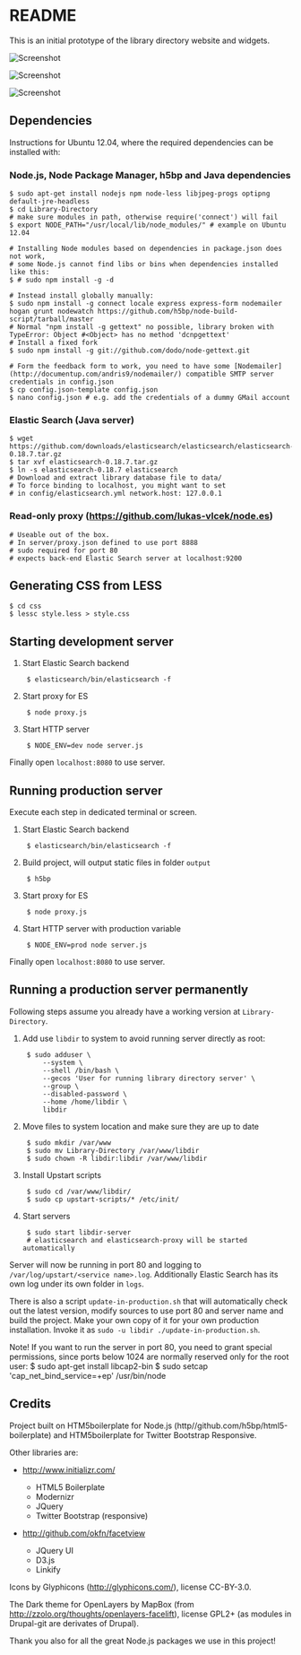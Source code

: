 README
======
This is an initial prototype of the library directory website and widgets.

![Screenshot](https://github.com/Seravo/Library-Directory/raw/master/screenshot.png "Screenshot of main page")

![Screenshot](https://github.com/Seravo/Library-Directory/raw/master/screenshot-mobile.png "Screenshot of main page with narrow screen (mobile). Showcases responsive design.")

![Screenshot](https://github.com/Seravo/Library-Directory/raw/master/screenshot-tablet-detailspage.png "Screenshot of details page with medium screen (tablet).")

Dependencies
------------

Instructions for Ubuntu 12.04, where the required dependencies can be installed with:

### Node.js, Node Package Manager, h5bp and Java dependencies

    $ sudo apt-get install nodejs npm node-less libjpeg-progs optipng default-jre-headless
    $ cd Library-Directory
    # make sure modules in path, otherwise require('connect') will fail
    $ export NODE_PATH="/usr/local/lib/node_modules/" # example on Ubuntu 12.04

    # Installing Node modules based on dependencies in package.json does not work,
    # some Node.js cannot find libs or bins when dependencies installed like this:
    $ # sudo npm install -g -d
    
    # Instead install globally manually:
    $ sudo npm install -g connect locale express express-form nodemailer hogan grunt nodewatch https://github.com/h5bp/node-build-script/tarball/master
    # Normal "npm install -g gettext" no possible, library broken with TypeError: Object #<Object> has no method 'dcnpgettext'
    # Install a fixed fork
    $ sudo npm install -g git://github.com/dodo/node-gettext.git
    
    # Form the feedback form to work, you need to have some [Nodemailer](http://documentup.com/andris9/nodemailer/) compatible SMTP server credentials in config.json
    $ cp config.json-template config.json
    $ nano config.json # e.g. add the credentials of a dummy GMail account

### Elastic Search (Java server)

    $ wget https://github.com/downloads/elasticsearch/elasticsearch/elasticsearch-0.18.7.tar.gz
    $ tar xvf elasticsearch-0.18.7.tar.gz
    $ ln -s elasticsearch-0.18.7 elasticsearch
    # Download and extract library database file to data/
    # To force binding to localhost, you might want to set
    # in config/elasticsearch.yml network.host: 127.0.0.1

### Read-only proxy (https://github.com/lukas-vlcek/node.es)
    
    # Useable out of the box.
    # In server/proxy.json defined to use port 8888 
    # sudo required for port 80
    # expects back-end Elastic Search server at localhost:9200

Generating CSS from LESS
------------------------

    $ cd css
    $ lessc style.less > style.css


Starting development server
---------------------------

1. Start Elastic Search backend

        $ elasticsearch/bin/elasticsearch -f
        
2. Start proxy for ES
        
        $ node proxy.js

3. Start HTTP server

        $ NODE_ENV=dev node server.js

Finally open `localhost:8080` to use server.


Running production server
--------------------------
Execute each step in dedicated terminal or screen.

1. Start Elastic Search backend

        $ elasticsearch/bin/elasticsearch -f
        
2. Build project, will output static files in folder `output`

        $ h5bp

3. Start proxy for ES
        
        $ node proxy.js

4. Start HTTP server with production variable

        $ NODE_ENV=prod node server.js
        
Finally open `localhost:8080` to use server.


Running a production server permanently
---------------------------------------

Following steps assume you already have a working version at `Library-Directory`.

1. Add use `libdir` to system to avoid running server directly as root:

        $ sudo adduser \
            --system \
            --shell /bin/bash \
            --gecos 'User for running library directory server' \
            --group \
            --disabled-password \
            --home /home/libdir \
            libdir

2. Move files to system location and make sure they are up to date

        $ sudo mkdir /var/www
        $ sudo mv Library-Directory /var/www/libdir
        $ sudo chown -R libdir:libdir /var/www/libdir
        
3. Install Upstart scripts

        $ sudo cd /var/www/libdir/
        $ sudo cp upstart-scripts/* /etc/init/

3. Start servers

        $ sudo start libdir-server
        # elasticsearch and elasticsearch-proxy will be started automatically
        
Server will now be running in port 80 and logging to `/var/log/upstart/<service name>.log`. Additionally Elastic Search has its own log under its own folder in `logs`.

There is also a script `update-in-production.sh` that will automatically check out the latest version, modify sources to use port 80 and server name and build the project. Make your own copy of it for your own production installation. Invoke it as `sudo -u libdir ./update-in-production.sh`.

Note! If you want to run the server in port 80, you need to grant special permissions, since ports below 1024 are normally reserved only for the root user:
    $ sudo apt-get install libcap2-bin 
    $ sudo setcap 'cap_net_bind_service=+ep' /usr/bin/node
        
Credits
-------

Project built on HTM5boilerplate for Node.js (http//github.com/h5bp/html5-boilerplate) and HTM5boilerplate for Twitter Bootstrap Responsive.

Other libraries are:

* http://www.initializr.com/

    * HTML5 Boilerplate
    * Modernizr
    * JQuery
    * Twitter Bootstrap (responsive)
        
* http://github.com/okfn/facetview
    * JQuery UI
    * D3.js
    * Linkify

Icons by Glyphicons (http://glyphicons.com/), license CC-BY-3.0.

The Dark theme for OpenLayers by MapBox (from http://zzolo.org/thoughts/openlayers-facelift), license GPL2+ (as modules in Drupal-git are derivates of Drupal).

Thank you also for all the great Node.js packages we use in this project!


